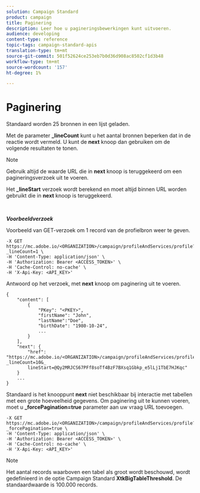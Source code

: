 ```yaml
---
solution: Campaign Standard
product: campaign
title: Paginering
description: Leer hoe u pagineringsbewerkingen kunt uitvoeren.
audience: developing
content-type: reference
topic-tags: campaign-standard-apis
translation-type: tm+mt
source-git-commit: 501f52624ce253eb7b0d36d908ac8502cf1d3b48
workflow-type: tm+mt
source-wordcount: '157'
ht-degree: 1%

---
```



# Paginering

Standaard worden 25 bronnen in een lijst geladen.

Met de parameter **_lineCount** kunt u het aantal bronnen beperken dat in de reactie wordt vermeld.  U kunt de **next** knoop dan gebruiken om de volgende resultaten te tonen.

>[!NOTE]
>
>Gebruik altijd de waarde URL die in **next** knoop is teruggekeerd om een pagineringsverzoek uit te voeren.
>
>Het **_lineStart** verzoek wordt berekend en moet altijd binnen URL worden gebruikt die in **next** knoop is teruggekeerd.

<br/>

***Voorbeeldverzoek***

Voorbeeld van GET-verzoek om 1 record van de profielbron weer te geven.

```
-X GET https://mc.adobe.io/<ORGANIZATION>/campaign/profileAndServices/profile?_lineCount=1 \
-H 'Content-Type: application/json' \
-H 'Authorization: Bearer <ACCESS_TOKEN>' \
-H 'Cache-Control: no-cache' \
-H 'X-Api-Key: <API_KEY>'
```

Antwoord op het verzoek, met **next** knoop om paginering uit te voeren.

```
{
    "content": [
        {
            "PKey": "<PKEY>",
            "firstName": "John",
            "lastName":"Doe",
            "birthDate": "1980-10-24",
            ...
        }
    ],
    "next": {
        "href": "https://mc.adobe.io/<ORGANIZATION>/campaign/profileAndServices/profile/email?_lineCount=10&_
        lineStart=@Qy2MRJCS67PFf8soTf4BzF7BXsq1Gbkp_e5lLj1TbE7HJKqc"
    }
    ...
}
```

Standaard is het knooppunt **next** niet beschikbaar bij interactie met tabellen met een grote hoeveelheid gegevens. Om paginering uit te kunnen voeren, moet u **_forcePagination=true** parameter aan uw vraag URL toevoegen.

```
-X GET https://mc.adobe.io/<ORGANIZATION>/campaign/profileAndServices/profile?_forcePagination=true \
-H 'Content-Type: application/json' \
-H 'Authorization: Bearer <ACCESS_TOKEN>' \
-H 'Cache-Control: no-cache' \
-H 'X-Api-Key: <API_KEY>'
```

>[!NOTE]
>
>Het aantal records waarboven een tabel als groot wordt beschouwd, wordt gedefinieerd in de optie Campaign Standard **XtkBigTableThreshold**. De standaardwaarde is 100.000 records.
